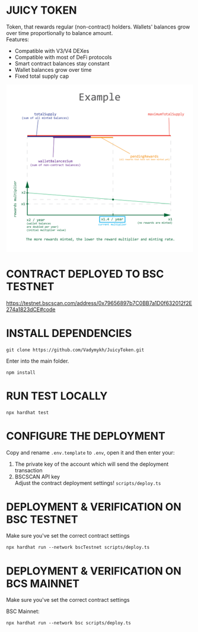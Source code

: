 # JUICY TOKEN
Token, that rewards regular (non-contract) holders. Wallets' balances grow over time proportionally to balance amount.
<br>Features:
- Compatible with V3/V4 DEXes
- Compatible with most of DeFi protocols
- Smart contract balances stay constant
- Wallet balances grow over time
- Fixed total supply cap

<img src="./docs/JuicyToken.jpg" alt="JuicyToken description" width="1000px">

# CONTRACT DEPLOYED TO BSC TESTNET
https://testnet.bscscan.com/address/0x79656897b7C0BB7a1D0f632012f2E274a1823dCE#code
<br>

# INSTALL DEPENDENCIES

```shell
git clone https://github.com/Vadymykh/JuicyToken.git
```

Enter into the main folder.

```shell
npm install
```

# RUN TEST LOCALLY

```shell
npx hardhat test
```

# CONFIGURE THE DEPLOYMENT

Copy and rename `.env.template` to `.env`, open it and then enter your:
1. The private key of the account which will send the deployment transaction
2. BSCSCAN API key
   <br>Adjust the contract deployment settings! `scripts/deploy.ts`


# DEPLOYMENT & VERIFICATION ON BSC TESTNET
Make sure you've set the correct contract settings

```shell
npx hardhat run --network bscTestnet scripts/deploy.ts
```

# DEPLOYMENT & VERIFICATION ON BCS MAINNET
Make sure you've set the correct contract settings

BSC Mainnet:
```shell
npx hardhat run --network bsc scripts/deploy.ts
```
